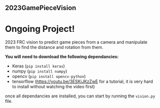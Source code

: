 ## 2023GamePieceVision
# Ongoing Project!
2023 FRC vision to predict game pieces from a camera and manipulate them to find the distance and rotation from them.

**You will need to download the following dependancies:**
- Keras (`pip install keras`)
- numpy (`pip install numpy`)
- opencv (`pip install opencv-python`)
- tensorflow (https://youtu.be/3ESKiJKzZwE for a tutorial, it is very hard to install without watching the video first)

once all dependancies are installed, you can start by running the `vision.py` file.
